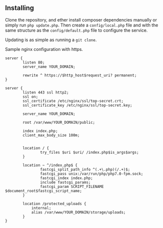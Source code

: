 ## Installing

Clone the repository, and ether install composer dependencies manually or simply run `php update.php`. Then create a `config/local.php` file and with the same structure as the `config/default.php` file to configure the service.

Updating is as simple as running a `git clone`.

Sample nginx configuration with https.
```
server {
        listen 80;
        server_name YOUR_DOMAIN;

        rewrite ^ https://$http_host$request_uri? permanent;
}

server {
        listen 443 ssl http2;
        ssl on;
        ssl_certificate /etc/nginx/ssl/top-secret.crt;
        ssl_certificate_key /etc/nginx/ssl/top-secret.key;

        server_name YOUR_DOMAIN;

        root /var/www/YOUR_DOMAIN/public;

        index index.php;
        client_max_body_size 100m;


        location / {
                try_files $uri $uri/ /index.php$is_args$args;
        }

        location ~ ^/index.php$ {
                fastcgi_split_path_info ^(.+\.php)(/.+)$;
                fastcgi_pass unix:/var/run/php/php7.0-fpm.sock;
                fastcgi_index index.php;
                include fastcgi_params;
                fastcgi_param SCRIPT_FILENAME $document_root$fastcgi_script_name;
        }

        location /protected_uploads {
            internal;
            alias /var/www/YOUR_DOMAIN/storage/uploads;
        }
}
```
